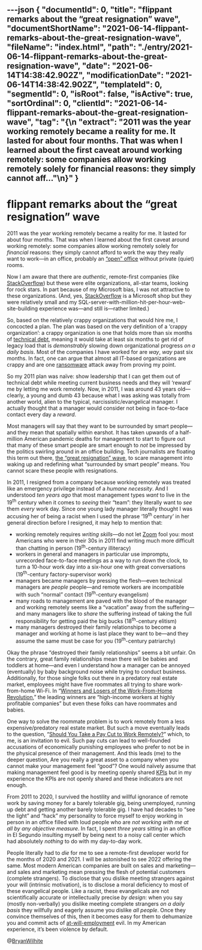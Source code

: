 ---json
{
  "documentId": 0,
  "title": "flippant remarks about the “great resignation” wave",
  "documentShortName": "2021-06-14-flippant-remarks-about-the-great-resignation-wave",
  "fileName": "index.html",
  "path": "./entry/2021-06-14-flippant-remarks-about-the-great-resignation-wave",
  "date": "2021-06-14T14:38:42.902Z",
  "modificationDate": "2021-06-14T14:38:42.902Z",
  "templateId": 0,
  "segmentId": 0,
  "isRoot": false,
  "isActive": true,
  "sortOrdinal": 0,
  "clientId": "2021-06-14-flippant-remarks-about-the-great-resignation-wave",
  "tag": "{\n  \"extract\": \"2011 was the year working remotely became a reality for me. It lasted for about four months. That was when I learned about the first caveat around working remotely: some companies allow working remotely solely for financial reasons: they simply cannot aff…\"\n}"
}
---

# flippant remarks about the “great resignation” wave

2011 was the year working remotely became a reality for me. It lasted for about four months. That was when I learned about the first caveat around working remotely: some companies allow working remotely solely for _financial_ reasons: they simply cannot afford to work the way they really want to work—in an office, probably an [“open” office](https://hbr.org/2019/11/the-truth-about-open-offices) without private (quiet) rooms.

Now I am aware that there are _authentic_, remote-first companies (like [StackOverflow](https://stackoverflow.blog/2017/02/08/means-remote-first-company/)) but these were elite organizations, all-star teams, looking for rock stars. In part because of my Microsoft bias, I was not attractive to these organizations. (And, yes, [StackOverflow](https://stackoverflow.blog/2017/02/08/means-remote-first-company/) is a Microsoft shop but they were relatively small and my SQL-server-with-million-hit-per-hour-web-site-building experience was—and still is—rather limited.)

So, based on the relatively crappy organizations that would hire me, I concocted a plan. The plan was based on the very definition of a ‘crappy organization’: a crappy organization is one that holds more than six months of [technical debt](https://en.wikipedia.org/wiki/Technical_debt), meaning it would take at least six months to get rid of legacy load that is _demonstrably_ slowing down organizational progress _on a daily basis_. Most of the companies I have worked for are _way_, _way_ past six months. In fact, one can argue that almost all IT-based organizations are crappy and are one [ransomware](https://en.wikipedia.org/wiki/Ransomware) attack away from proving my point.

So my 2011 plan was naïve: show leadership that I can get them out of technical debt while meeting current business needs and they will ‘reward’ me by letting me work remotely. Now, in 2011, I was around 43 years old—clearly, a young and dumb 43 because what I was asking was totally from another world, alien to the typical, narcissistic/evangelical manager. I actually thought that a manager would consider not being in face-to-face contact every day a _reward_.

Most managers will say that they want to be surrounded by smart people—and they mean that spatially within earshot. It has taken upwards of a half-million American pandemic deaths for management to start to figure out that many of these smart people are smart enough to _not_ be impressed by the politics swirling around in an office building. Tech journalists are floating this term out there, [the “great resignation” wave](https://www.axios.com/resignations-companies-e279fcfc-c8e7-4955-8a9b-47562490ee55.html), to scare management into waking up and redefining what “surrounded by smart people” means. You cannot scare these people with resignations.

In 2011, I resigned from a company because working remotely was treated like an emergency privilege instead of a _humane necessity_. And I understood _ten years ago_ that most management types _want_ to live in the 19<sup>th</sup> century when it comes to _seeing_ their “team”: they literally want to _see_ them _every_ work day. Since one young lady manager literally thought I was accusing her of being a racist when I used the phrase ‘19<sup>th</sup> century’ in her general direction before I resigned, it may help to mention that:

- working remotely requires _writing skills_—do not let [Zoom](https://en.wikipedia.org/wiki/Zoom_(software)) fool you: most Americans who were in their 30s in 2011 find writing much more difficult than chatting in person (19<sup>th</sup>-century illiteracy)
- workers in general and managers in particular use impromptu, unrecorded face-to-face meetings as a way to run down the clock, to turn a 10-hour work day into a six-hour one with great conversations (19<sup>th</sup>-century factory-supervisor work)
- managers became managers by pressing the flesh—even technical managers are _people_ people—and remote workers are incompatible with such “normal” contact (19<sup>th</sup>-century evangelism)
- many roads to management are paved with the blood of the manager and working remotely seems like a “vacation” away from the suffering—and many managers like to _share_ the suffering instead of taking the full responsibility for getting paid the big bucks (18<sup>th</sup>-century elitism)
- many managers destroyed their family relationships to become a manager and working at home is last place they want to be—and they assume the same must be case for you (19<sup>th</sup>-century patriarchy)

Okay the phrase “destroyed their family relationships” seems a bit unfair. On the contrary, great family relationships mean there will be babies and toddlers at home—and even I understand how a manager can be annoyed (eventually) by baby background noise while trying to conduct business. Additionally, for those single folks out there in a predatory real estate market, employees might have five roommates all trying to share work-from-home Wi-Fi. In “[Winners and Losers of the Work-From-Home Revolution](https://www.theatlantic.com/ideas/archive/2021/06/winners-losers-work-home-remote/619181/),” the leading winners are “high-income workers at highly profitable companies” but even these folks can have roommates and babies.

One way to solve the roommate problem is to work remotely from a less expensive/predatory real estate market. But such a move eventually leads to the question, “[Should You Take a Pay Cut to Work Remotely?](https://www.teamblind.com/blog/index.php/2021/06/14/should-you-take-a-pay-cut-to-work-remotely/)” which, to me, is an invitation to evil. Such pay cuts can lead to well-founded accusations of economically punishing employees who prefer to not be in the physical presence of their management. And this leads (me) to the deeper question, Are you really a great asset to a company when you cannot make your management feel “good”? One would naïvely assume that making management feel good is by meeting openly shared [KPIs](https://en.wikipedia.org/wiki/Performance_indicator) but in my experience the KPIs are not openly shared and these indicators are not enough.

From 2011 to 2020, I survived the hostility and willful ignorance of remote work by saving money for a barely tolerable gig, being unemployed, running up debt and getting another barely tolerable gig. I have had decades to “see the light” and “hack” my personality to force myself to enjoy working in person in an office filled with loud people who are _not working with me at all by any objective measure_. In fact, I spent _three years_ sitting in an office in El Segundo insulting myself by being next to a noisy call center which had absolutely _nothing_ to do with my day-to-day work.

People literally had to _die_ for me to see a remote-first developer world for the months of 2020 and 2021. I will be astonished to see 2022 offering the same. Most modern American companies are built on sales and marketing—and sales and marketing mean pressing the flesh of potential customers (complete strangers). To disclose that you dislike meeting strangers against your will (intrinsic motivation), is to disclose a moral deficiency to most of these evangelical people. Like a racist, these evangelicals are not scientifically accurate or intellectually precise _by design_: when you say (mostly non-verbally) you dislike meeting complete strangers _on a daily basis_ they willfully and eagerly assume you dislike _all people_. Once they convince themselves of this, then it becomes easy for them to dehumanize you and commit acts of [at-will-employment](https://en.wikipedia.org/wiki/At-will_employment) evil. In my American experience, it’s been violence by default.

@[BryanWilhite](https://twitter.com/BryanWilhite)
